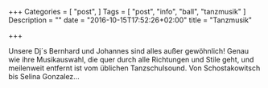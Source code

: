 +++
Categories = [
  "post",
]
Tags = [
  "post",
  "info",
  "ball",
  "tanzmusik"
]
Description = ""
date = "2016-10-15T17:52:26+02:00"
title = "Tanzmusik"

+++

Unsere Dj´s Bernhard und Johannes sind alles außer gewöhnlich! Genau wie ihre Musikauswahl, die quer durch alle Richtungen und Stile geht, und meilenweit entfernt ist vom üblichen Tanzschulsound. Von Schostakowitsch bis Selina Gonzalez…